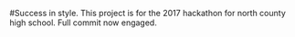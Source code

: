 #Success in style.
This project is for the 2017 hackathon for north county high school.
Full commit now engaged.